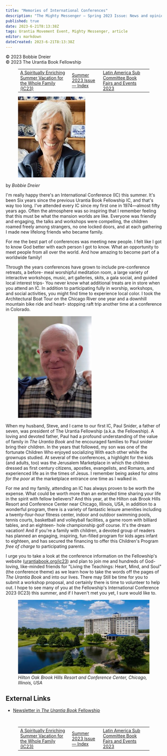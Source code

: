 ```yaml
---
title: "Memories of International Conferences"
description: "The Mighty Messenger — Spring 2023 Issue: News and opinions for Readers of The Urantia Book"
published: true
date: 2023-6-21T8:13:38Z
tags: Urantia Movement Event, Mighty Messenger, article
editor: markdown
dateCreated: 2023-6-21T8:13:38Z
---
```


<p class="v-card v-sheet theme--light grey lighten-3 px-2">© 2023 Bobbie Dreier<br>© 2023 The Urantia Book Fellowship</p>
<figure class="table chapter-navigator">
  <table>
    <tbody>
      <tr>
        <td>
        <a href="/en/article/Aprilhelen/A_Spiritually_Enriching_Summer">
          <span class="mdi mdi-arrow-left-drop-circle"></span><span class="pl-2">A Spiritually Enriching Summer Vacation for the Whole Family (IC23)</span>
        </a>
        </td>
        <td>
        <a href="/en/index/articles_mighty_messenger#summer-2023-issue">
          <span class="mdi mdi-book-open-variant"></span><span class="pl-2">Summer 2023 Issue — Index</span>
        </a>
        </td>
        <td>
        <a href="/en/article/Latin_America_Sub_Committee_Book_Fairs_Events_2023">
          <span class="pr-2">Latin America Sub Committee Book Fairs and Events 2023</span><span class="mdi mdi-arrow-right-drop-circle"></span>
        </a>
        </td>
      </tr>
    </tbody>
  </table>
</figure>


<figure id="Figure_1" class="image urantiapedia image-style-align-left">
<img src="/image/article/The_Mighty_Messenger/2023_Spring/049.jpg">
</figure>

by _Bobbie Dreier_

I'm really happy there's an International Conference (IC) this summer. It's been Six years since the previous Urantia Book Fellowship IC, and that's way too long. I've attended every IC since my first one in 1974—aImost fifty years ago. Often the atmosphere was so inspiring that I remember feeling that this must be what the mansion worlds are like. Everyone was friendly and engaging, the talks and workshops were compelling, the children roamed freely among strangers, no one locked doors, and at each gathering I made new lifelong friends who became family. 

For me the best part of conferences was meeting new people. I felt like I got to know God better with each person I got to know. What an opportunity to meet people from all over the world. And how amazing to become part of a worldwide family! 

Through the years conferences have grown to include pre-conference retreats, a before- meal worshipful meditation room, a large variety of interactive workshops, music, art galleries, skits, a gala social, and guided local interest trips- You never know what additional treats are in store when you attend an IC. In addition to participating fully in worship, workshops, and social activities, you might find time to experience local color. I took the Architectural Boat Tour on the Chicago River one year and a downhill mountain bike ride and heart- stopping raft trip another time at a conference in Colorado. 

<figure id="Figure_2" class="image urantiapedia image-style-align-right">
<img src="/image/article/The_Mighty_Messenger/2023_Spring/050.jpg">
</figure>

When my husband, Steve, and I came to our first IC, Paul Snider, a father of seven, was president of The Urantia Fellowship (a.k.a. the Fellowship). A loving and devoted father, Paul had a profound understanding of the value of family in _The Urantia Book_ and he encouraged families to Paul snider bring their children. In the years that followed, my son was one of the fortunate Children Who enjoyed socializing With each other while the grownups studied. At several of the conferences, a highlight for the kids (and adults, too) was the Jerusalem Marketplace in which the children dressed as first century citizens, apostles, evangelists, and Romans, and experienced life as in the times of Jesus. I remember being asked for _alms for the poor_ at the marketplace entrance one time as I walked in. 

For me and my family, attending an IC has always proven to be worth the expense. What could be worth more than an extended time sharing your life in the spirit with fellow believers? And this year, at the Hilton oak Brook Hills Resort and Conference Center near Chicago, Illinois, USA, in addition to a wonderful program, there is a variety of fantastic leisure amenities including a twenty-four-hour fitness center, indoor and outdoor swimming pools, tennis courts, basketball and volleyball facilities, a game room with billiard tables, and an eighteen- hole championship golf course. It's the dream vacation! And if you're a family with children, a devoted group of readers has planned an engaging, inspiring, fun-filled program for kids ages infant to eighteen, and has secured the financing to offer this Children's Program _free of charge_ to participating parents. 

I urge you to take a look at the conference information on the Fellowship's website ([urantiabook.org/ic23](https://urantiabook.org/ic23)) and plan to join me and hundreds of God-loving, like-minded friends for "Living the Teachings: Heart, Mind, and Soul" (the conference theme) as we learn how to take the words off the pages of _The Urantia Book_ and into our lives. There may Still be time for you to submit a workshop proposal, and certainly there is time to volunteer to help out. I hope to see many of you at the Fellowship's International Conference 2023 (IC23) this summer, and if I haven't met you yet, I sure would like to. 

<figure id="Figure_3" class="image urantiapedia">
<img src="/image/article/The_Mighty_Messenger/2023_Spring/051.jpg">
<figcaption><em>Hilton Oak Brook Hills Resort and Conference Center, Chicago, Illinois, USA</em><figcaption>
</figure>

## External Links

* [Newsletter in _The Urantia Book_ Fellowship](https://assetrepository.urantiabook.org/AssetRepository/Communications/Mighty-Messenger/MM-2023-05-English-Spring.pdf)

<br>

<figure class="table chapter-navigator">
  <table>
    <tbody>
      <tr>
        <td>
        <a href="/en/article/Aprilhelen/A_Spiritually_Enriching_Summer">
          <span class="mdi mdi-arrow-left-drop-circle"></span><span class="pl-2">A Spiritually Enriching Summer Vacation for the Whole Family (IC23)</span>
        </a>
        </td>
        <td>
        <a href="/en/index/articles_mighty_messenger#summer-2023-issue">
          <span class="mdi mdi-book-open-variant"></span><span class="pl-2">Summer 2023 Issue — Index</span>
        </a>
        </td>
        <td>
        <a href="/en/article/Latin_America_Sub_Committee_Book_Fairs_Events_2023">
          <span class="pr-2">Latin America Sub Committee Book Fairs and Events 2023</span><span class="mdi mdi-arrow-right-drop-circle"></span>
        </a>
        </td>
      </tr>
    </tbody>
  </table>
</figure>
